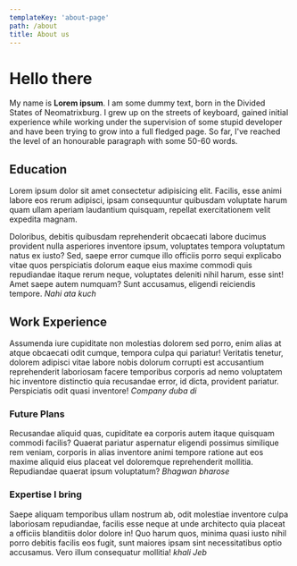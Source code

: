 ```yaml
---
templateKey: 'about-page'
path: /about
title: About us
---
```

# Hello there
My name is **Lorem ipsum**. I am some dummy text, born in the Divided States of Neomatrixburg. I grew up on the streets of keyboard, gained initial experience while working under the supervision of some stupid developer and have been trying to grow into a full fledged page. So far, I've reached the level of an honourable paragraph with some 50-60 words.

## Education
Lorem ipsum dolor sit amet consectetur adipisicing elit. Facilis, esse animi labore eos rerum adipisci, ipsam consequuntur quibusdam voluptate harum quam ullam aperiam laudantium quisquam, repellat exercitationem velit expedita magnam.

Doloribus, debitis quibusdam reprehenderit obcaecati labore ducimus provident nulla asperiores inventore ipsum, voluptates tempora voluptatum natus ex iusto? Sed, saepe error cumque illo officiis porro sequi explicabo vitae quos perspiciatis dolorum eaque eius maxime commodi quis repudiandae itaque rerum neque, voluptates deleniti nihil harum, esse sint! Amet saepe autem numquam? Sunt accusamus, eligendi reiciendis tempore. *Nahi ata kuch*

## Work Experience
Assumenda iure cupiditate non molestias dolorem sed porro, enim alias at atque obcaecati odit cumque, tempora culpa qui pariatur! Veritatis tenetur, dolorem adipisci vitae labore nobis dolorum corrupti est accusantium reprehenderit laboriosam facere temporibus corporis ad nemo voluptatem hic inventore distinctio quia recusandae error, id dicta, provident pariatur. Perspiciatis odit quasi inventore! *Company duba di*

### Future Plans
Recusandae aliquid quas, cupiditate ea corporis autem itaque quisquam commodi facilis? Quaerat pariatur aspernatur eligendi possimus similique rem veniam, corporis in alias inventore animi tempore ratione aut eos maxime aliquid eius placeat vel doloremque reprehenderit mollitia. Repudiandae quaerat ipsum voluptatum? *Bhagwan bharose*

### Expertise I bring
Saepe aliquam temporibus ullam nostrum ab, odit molestiae inventore culpa laboriosam repudiandae, facilis esse neque at unde architecto quia placeat a officiis blanditiis dolor dolore in! Quo harum quos, minima quasi iusto nihil porro debitis facilis eos fugit, sunt maiores ipsam sint necessitatibus optio accusamus. Vero illum consequatur mollitia! *khali Jeb*
